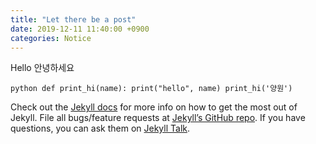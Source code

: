 ```yaml
---
title: "Let there be a post"
date: 2019-12-11 11:40:00 +0900
categories: Notice
---
```

Hello
안녕하세요

​```python
def print_hi(name):
  print("hello", name)
print_hi('양원')
​```

Check out the [Jekyll docs][jekyll-docs] for more info on how to get the most out of Jekyll. File all bugs/feature requests at [Jekyll’s GitHub repo][jekyll-gh]. If you have questions, you can ask them on [Jekyll Talk][jekyll-talk].

[jekyll-docs]: https://jekyllrb.com/docs/home
[jekyll-gh]:   https://github.com/jekyll/jekyll
[jekyll-talk]: https://talk.jekyllrb.com/
